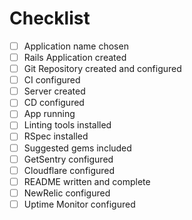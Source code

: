 # Checklist

- [ ] Application name chosen
- [ ] Rails Application created
- [ ] Git Repository created and configured
- [ ] CI configured
- [ ] Server created
- [ ] CD configured
- [ ] App running
- [ ] Linting tools installed
- [ ] RSpec installed
- [ ] Suggested gems included
- [ ] GetSentry configured
- [ ] Cloudflare configured
- [ ] README written and complete
- [ ] NewRelic configured
- [ ] Uptime Monitor configured
